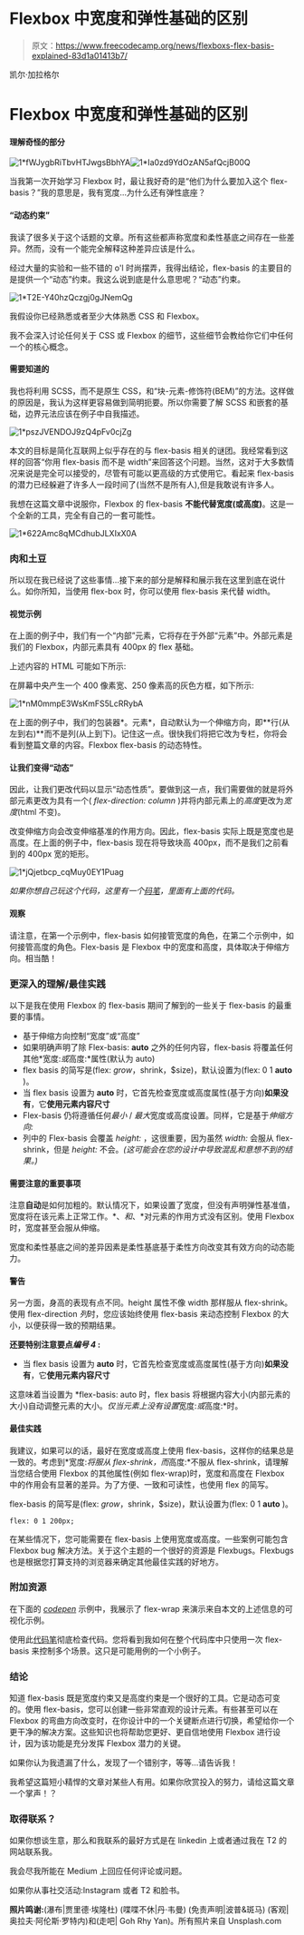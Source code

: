 # Flexbox 中宽度和弹性基础的区别

> 原文：<https://www.freecodecamp.org/news/flexboxs-flex-basis-explained-83d1a01413b7/>

凯尔·加拉格尔

# Flexbox 中宽度和弹性基础的区别

#### 理解奇怪的部分

![1*fWJygbRiTbvHTJwgsBbhYA](img/71e144fe9d9f89e8169c24722feed48e.png)![1*Ia0zd9YdOzAN5afQcjB00Q](img/bff6d937913e49889e2d3287f5c8d38f.png)

当我第一次开始学习 Flexbox 时，最让我好奇的是“他们为什么要加入这个 flex-basis？”我的意思是，我有宽度…为什么还有弹性底座？

#### “动态约束”

我读了很多关于这个话题的文章。所有这些都声称宽度和柔性基底之间存在一些差异。然而，没有一个能完全解释这种差异应该是什么。

经过大量的实验和一些不错的 o'l 时尚摆弄，我得出结论，flex-basis 的主要目的是提供一个“动态”约束。我这么说到底是什么意思呢？“动态”约束。

![1*T2E-Y40hzQczgj0gJNemQg](img/91edfa51143fac2b711baa0d0ea584e8.png)

我假设你已经熟悉或者至少大体熟悉 CSS 和 Flexbox。

我不会深入讨论任何关于 CSS 或 Flexbox 的细节，这些细节会教给你它们中任何一个的核心概念。

#### 需要知道的

我也将利用 SCSS，而不是原生 CSS，和“块-元素-修饰符(BEM)”的方法。这样做的原因是，我认为这样更容易做到简明扼要。所以你需要了解 SCSS 和嵌套的基础，边界元法应该在例子中自我描述。

![1*pszJVENDOJ9zQ4pFv0cjZg](img/c7b86169e67a3a7fbd0fbb1b2511a622.png)

本文的目标是简化互联网上似乎存在的与 flex-basis 相关的谜团。我经常看到这样的回答“你用 flex-basis 而不是 width”来回答这个问题。当然，这对于大多数情况来说是完全可以接受的，尽管有可能以更高级的方式使用它。看起来 flex-basis 的潜力已经躲避了许多人一段时间了(当然不是所有人),但是我敢说有许多人。

我想在这篇文章中说服你，Flexbox 的 flex-basis **不能代替宽度(或高度)**。这是一个全新的工具，完全有自己的一套可能性。

![1*622Amc8qMCdhubJLXIxX0A](img/c6fbe3ffee85b92aef9fd283998b6588.png)

### 肉和土豆

所以现在我已经说了这些事情…接下来的部分是解释和展示我在这里到底在说什么。如你所知，当使用 flex-box 时，你可以使用 flex-basis 来代替 width。

#### 视觉示例

在上面的例子中，我们有一个“内部”元素，它将存在于外部“元素”中。外部元素是我们的 Flexbox，内部元素具有 400px 的 flex 基础。

上述内容的 HTML 可能如下所示:

在屏幕中央产生一个 400 像素宽、250 像素高的灰色方框，如下所示:

![1*nM0mmpE3WsKmFS5LcRRybA](img/804f7bb575e75a483ead82e87168f052.png)

在上面的例子中，我们的包装器*。元素*，自动默认为一个伸缩方向，即**行(从左到右)**而不是列(从上到下)。记住这一点。很快我们将把它改为专栏，你将会看到整篇文章的内容。Flexbox flex-basis 的动态特性。

#### 让我们变得“动态”

因此，让我们更改代码以显示“动态性质”。要做到这一点，我们需要做的就是将外部元素更改为具有一个( *flex-direction: column* )并将内部元素上的*高度*更改为*宽度*(html 不变)。

改变伸缩方向会改变伸缩基准的作用方向。因此，flex-basis 实际上既是宽度也是高度。在上面的例子中，flex-basis 现在将导致块高 400px，而不是我们之前看到的 400px 宽的矩形。

![1*jQjetbcp_cqMuy0EY1Puag](img/bee178f6db0b513c1b34af3e529e8585.png)

*如果你想自己玩这个代码，这里有一个[码笔](https://codepen.io/litonfiredesign/pen/wOeBjp)，里面有上面的代码。*

#### 观察

请注意，在第一个示例中，flex-basis 如何接管宽度的角色，在第二个示例中，如何接管高度的角色。Flex-basis 是 Flexbox 中的宽度和高度，具体取决于伸缩方向。相当酷！

### **更深入的理解/最佳实践**

以下是我在使用 Flexbox 的 flex-basis 期间了解到的一些关于 flex-basis 的最重要的事情。

*   基于伸缩方向控制“宽度”或“高度”
*   如果明确声明了除 Flex-basis: **auto** 之外的任何内容，flex-basis 将覆盖任何其他*宽度:*或*高度:*属性(默认为 auto)
*   flex basis 的简写是(flex: $grow，$shrink，$size)，默认设置为(flex: 0 1 **auto** )。
*   当 flex basis 设置为 **auto** 时，它首先检查宽度或高度属性(基于方向)**如果没有**，它**使用元素内容尺寸**
*   Flex-basis 仍将遵循任何*最小* / *最大*宽度或高度设置。同样，它是基于*伸缩方向:*
*   列中的 Flex-basis 会覆盖 *height:* ，这很重要，因为虽然 *width:* 会服从 flex-shrink，但是 *height:* 不会。*(这可能会在您的设计中导致混乱和意想不到的结果。)*

#### 需要注意的重要事项

注意**自动**是如何加粗的。默认情况下，如果设置了宽度，但没有声明弹性基准值，宽度将在该元素上正常工作。*、*和*、*对元素的作用方式没有区别。使用 Flexbox 时，宽度甚至会服从伸缩。

宽度和柔性基底之间的差异因素是柔性基底基于柔性方向改变其有效方向的动态能力。

#### 警告

另一方面，身高的表现有点不同。height 属性不像 width 那样服从 flex-shrink。使用 flex-direction *列*时，您应该始终使用 flex-basis 来动态控制 Flexbox 的大小，以便获得一致的预期结果。

**还要特别注意要点*编号 4* :**

*   当 flex basis 设置为 **auto** 时，它首先检查宽度或高度属性(基于方向)**如果没有**，它**使用元素内容尺寸**

这意味着当设置为 *flex-basis: auto 时，flex basis 将根据内容大小(内部元素的大小)自动调整元素的大小。*仅当元素上没有设置*宽度:*或*高度:*时。

#### 最佳实践

我建议，如果可以的话，最好在宽度或高度上使用 flex-basis，这样你的结果总是一致的。考虑到*宽度:*将服从 flex-shrink，而*高度:*不服从 flex-shrink，请理解当您结合使用 Flexbox 的其他属性(例如 flex-wrap)时，宽度和高度在 Flexbox 中的作用会有显著的差异。为了方便、一致和可读性，也使用 flex 的简写。

flex-basis 的简写是(flex: $grow，$shrink，$size)，默认设置为(flex: 0 1 **auto** )。

```
flex: 0 1 200px;
```

在某些情况下，您可能需要在 flex-basis 上使用宽度或高度。一些案例可能包含 Flexbox bug 解决方法。关于这个主题的一个很好的资源是 Flexbugs。Flexbugs 也是根据您打算支持的浏览器来确定其他最佳实践的好地方。

### **附加资源**

在下面的 [*codepen*](https://codepen.io/litonfiredesign/pen/OaZLWd) 示例中，我展示了 flex-wrap 来演示来自本文的上述信息的可视化示例。

使用此[代码笔](https://codepen.io/litonfiredesign/pen/OaZLWd)彻底检查代码。您将看到我如何在整个代码库中只使用一次 flex-basis 来控制多个场景。这只是可能用例的一个小例子。

### **结论**

知道 flex-basis 既是宽度约束又是高度约束是一个很好的工具。它是动态可变的。使用 flex-basis，您可以创建一些非常直观的设计元素。有些甚至可以在 Flexbox 的弯曲方向改变时，在你设计中的一个关键断点进行切换，希望给你一个更干净的解决方案。这些知识也将帮助您更好、更自信地使用 Flexbox 进行设计，因为该功能是充分发挥 Flexbox 潜力的关键。

如果你认为我遗漏了什么，发现了一个错别字，等等…请告诉我！

我希望这篇短小精悍的文章对某些人有用。如果你欣赏投入的努力，请给这篇文章一个掌声！？

### **取得联系？**

如果你想谈生意，那么和我联系的最好方式是在 linkedin 上或者通过我在 T2 的网站联系我。

我会尽我所能在 Medium 上回应任何评论或问题。

如果你从事社交活动:Instagram 或者 T2 和脸书。

**照片鸣谢:**(瀑布|贾里德·埃隆杜) (喋喋不休|丹·韦曼) (免责声明|波普&斑马) (客观|奥拉夫·阿伦斯·罗特内)和(走吧| Goh Rhy Yan)。所有照片来自 Unsplash.com